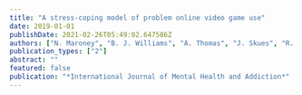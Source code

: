 ```yaml
---
title: "A stress-coping model of problem online video game use"
date: 2019-01-01
publishDate: 2021-02-26T05:49:02.647586Z
authors: ["N. Maroney", "B. J. Williams", "A. Thomas", "J. Skues", "R. Moulding"]
publication_types: ["2"]
abstract: ""
featured: false
publication: "*International Journal of Mental Health and Addiction*"
---
```


